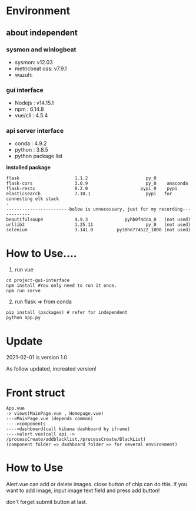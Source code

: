 # Environment

## about independent

### sysmon and winlogbeat

- sysmon: v12.03
- metricbeat oss: v7.9.1
- wazuh:

### gui interface

- Nodejs : v14.15.1
- npm : 6.14.8
- vue/cli : 4.5.4

### api server interface

- conda : 4.9.2
- python : 3.8.5
- python package list

**installed package**

```
flask                     1.1.2                      py_0
flask-cors                3.0.9                      py_0    anaconda
flask-restx               0.2.0                    pypi_0    pypi
elasticsearch             7.10.1                     pypi   for connecting elk stack
-
------------------------below is unnecessary, just for my recording------------
beautifulsoup4            4.9.3              pyhb0f4dca_0   (not used)
urllib3                   1.25.11                    py_0   (not used)
selenium                  3.141.0         py38he774522_1000 (not used)
```

# How to Use....

1. run vue

```nodejs
cd project-gui-interface
npm install #You only need to run it once.
npm run serve
```

2. run flask => from conda

```conda
pip install (packages) # refer for independent
python app.py
```

# Update

2021-02-01 is version 1.0

As follow updated, increated version!

# Front struct

```
App.vue
-> views(MainPage.vue , Homepage.vue)
--->MainPage.vue (depends common)
---->components
---->dashboard(call kibana dashboard by iframe)
---->alert.vue(call api -> /processCreate/addblacklist,/processCreate/BlackList)
(component folder => dashboard folder => for several environment)
```

# How to Use

Alert.vue can add or delete images. close button of chip can do this. if you want to add image, input image text field and press add button!

don't forget submit button at last.
